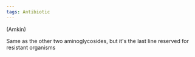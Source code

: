 ```yaml
---
tags: Antibiotic
---
```

(Amkin)

Same as the other two aminoglycosides, but it's the last line reserved for resistant organisms